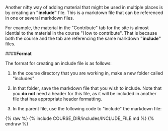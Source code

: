 Another nifty way of adding material that might be used in multiple places is by creating an **"include"** file.  This is a markdown file that can be referenced in one or several markdown files. 

For example, the material in the "Contribute" tab for the site is almost idential to the material in the course "How to contribute". That is because both the course and the tab are referencing the same markdown **"include"** files. 

####**Format**

The format for creating an include file is as follows:

1. In the course directory that you are working in, make a new folder called "includes"

2. In that folder, save the markdown file that you wish to include. Note that you **do not** need a header for this file, as it will be included in another file that has appropriate header formatting.

3. In the parent file, use the following code to "include" the markdown file:

{% raw  %}
	{% include COURSE_DIR/includes/INCLUDE_FILE.md %}
{% endraw %}

